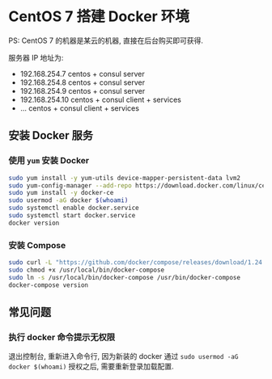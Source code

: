 # CentOS 7 搭建 Docker 环境

PS: CentOS 7 的机器是某云的机器, 直接在后台购买即可获得.

服务器 IP 地址为:

- 192.168.254.7 centos + consul server
- 192.168.254.8 centos + consul server
- 192.168.254.9 centos + consul server
- 192.168.254.10 centos + consul client + services
- ... centos + consul client + services

## 安装 Docker 服务

### 使用 `yum` 安装 Docker

```bash
sudo yum install -y yum-utils device-mapper-persistent-data lvm2
sudo yum-config-manager --add-repo https://download.docker.com/linux/centos/docker-ce.repo
sudo yum install -y docker-ce
sudo usermod -aG docker $(whoami)
sudo systemctl enable docker.service
sudo systemctl start docker.service
docker version
```

### 安装 Compose

```bash
sudo curl -L "https://github.com/docker/compose/releases/download/1.24.1/docker-compose-$(uname -s)-$(uname -m)" -o /usr/local/bin/docker-compose
sudo chmod +x /usr/local/bin/docker-compose
sudo ln -s /usr/local/bin/docker-compose /usr/bin/docker-compose
docker-compose version
```

## 常见问题

### 执行 docker 命令提示无权限

退出控制台, 重新进入命令行, 因为新装的 docker 通过 `sudo usermod -aG docker $(whoami)` 授权之后, 需要重新登录加载配置.
